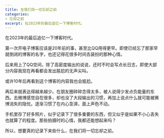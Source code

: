 ```yaml
---
title: 在我们将一切忘却之前
categories: 
- 忘却之前
excerpt: 在2023年的最后追忆一下博客时代。
---
```

在2023年的最后追忆一下博客时代。


第一次开电子博客应该是20年前的事，甚至比QQ用得更早。即使已经忘了那家早就倒闭的博客的名字，也还记得花很多时间去装扮的那种心情。

后来用上了QQ空间，除了高密度输出的说说，还时不时会写点长日志，即使大部分内容我现在再看都会发出尴尬的无声尖叫。

或许10年后再看到这个博客的内容我也会尴尬。

再后来就表达得越来越少。在朋友圈碎碎念得太多，被人说得少发点负能量的东西。去微博感觉自在很多，却也没了大段输出的习惯，再加上说点什么就可能被赛博消失的隐忧。逐渐习惯了在内心澎湃，面上声色不动。

手机里存了好多照片，似乎记录下了很多重要的东西，但又似乎是如果不小心丢失也就算了的程度。那些拍摄时的心情，我都还能想起来吗？

所以，想要真的记录下来些什么，在我们将一切忘却之前。